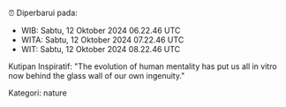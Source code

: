 ⏰ Diperbarui pada:
- WIB: Sabtu, 12 Oktober 2024 06.22.46 UTC
- WITA: Sabtu, 12 Oktober 2024 07.22.46 UTC
- WIT: Sabtu, 12 Oktober 2024 08.22.46 UTC

Kutipan Inspiratif:
"The evolution of human mentality has put us all in vitro now behind the glass wall of our own ingenuity."


Kategori: nature

